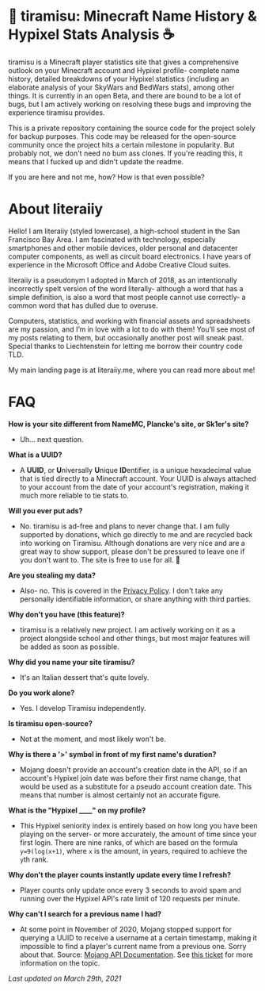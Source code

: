 # 🍰 tiramisu: Minecraft Name History & Hypixel Stats Analysis ☕
tiramisu is a Minecraft player statistics site that gives a comprehensive outlook on your Minecraft account and Hypixel profile- complete name history, detailed breakdowns of your Hypixel statistics (including an elaborate analysis of your SkyWars and BedWars stats), among other things. It is currently in an open Beta, and there are bound to be a lot of bugs, but I am actively working on resolving these bugs and improving the experience tiramisu provides.

This is a private repository containing the source code for the project solely for backup purposes. This code may be released for the open-source community once the project hits a certain milestone in popularity. But probably not, we don't need no bum ass clones. If you're reading this, it means that I fucked up and didn't update the readme.

If you are here and not me, how? How is that even possible?

# About literaiiy
Hello! I am literaiiy (styled lowercase), a high-school student in the San Francisco Bay Area. I am fascinated with technology, especially smartphones and other mobile devices, older personal and datacenter computer components, as well as circuit board electronics. I have years of experience in the Microsoft Office and Adobe Creative Cloud suites.

literaiiy is a pseudonym I adopted in March of 2018, as an intentionally incorrectly spelt version of the word literally- although a word that has a simple definition, is also a word that most people cannot use correctly- a common word that has dulled due to overuse. 

Computers, statistics, and working with financial assets and spreadsheets are my passion, and I’m in love with a lot to do with them! You’ll see most of my posts relating to them, but occasionally another post will sneak past. Special thanks to Liechtenstein for letting me borrow their country code TLD.

My main landing page is at literaiiy.me, where you can read more about me!


# FAQ

**How is your site different from NameMC, Plancke's site, or Sk1er's site?**
- Uh... next question. 

**What is a UUID?**
- A **UUID**, or **U**niversally **U**nique **ID**entifier, is a unique hexadecimal value that is tied directly to a Minecraft account. Your UUID is always attached to your account from the date of your account's registration, making it much more reliable to tie stats to.

**Will you ever put ads?**
- No. tiramisu is ad-free and plans to never change that. I am fully supported by donations, which go directly to me and are recycled back into working on Tiramisu. Although donations are very nice and are a great way to show support, please don't be pressured to leave one if you don't want to. The site is free to use for all. :slightly_smiling_face:

**Are you stealing my data?**
- Also- no. This is covered in the [Privacy Policy](404.html). I don't take any personally identifiable information, or share anything with third parties.

**Why don't you have (this feature)?**
- tiramisu is a relatively new project. I am actively working on it as a project alongside school and other things, but most major features will be added as soon as possible.

**Why did you name your site tiramisu?**
- It's an Italian dessert that's quite lovely.

**Do you work alone?**
- Yes. I develop Tiramisu independently.

**Is tiramisu open-source?**
- Not at the moment, and most likely won't be.

**Why is there a '>' symbol in front of my first name's duration?**
- Mojang doesn't provide an account's creation date in the API, so if an account's Hypixel join date was before their first name change, that would be used as a substitute for a pseudo account creation date. This means that number is almost certainly not an accurate figure.

**What is the "Hypixel ____" on my profile?**
- This Hypixel seniority index is entirely based on how long you have been playing on the server- or more accurately, the amount of time since your first login. There are nine ranks, of which are based on the formula `y=9(log(x+1)`, where `x` is the amount, in years, required to achieve the `y`th rank.

**Why don't the player counts instantly update every time I refresh?**
- Player counts only update once every 3 seconds to avoid spam and running over the Hypixel API's rate limit of 120 requests per minute.

**Why can't I search for a previous name I had?**
- At some point in November of 2020, Mojang stopped support for querying a UUID to receive a username at a certain timestamp, making it impossible to find a player's current name from a previous one. Sorry about that. Source: [Mojang API Documentation](https://wiki.vg/Mojang_API). See [this ticket](https://bugs.mojang.com/browse/WEB-3367) for more information on the topic.

*Last updated on March 29th, 2021*
